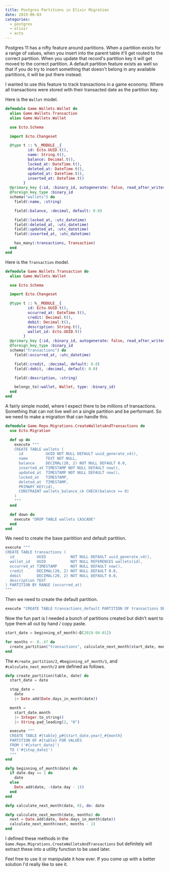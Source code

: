 ```yaml
---
title: Postgres Partitions in Elixir Migration
date: 2019-06-03
categories:
  - postgres
  - elixir
  - ecto
---
```


Postgres 11 has a nifty feature around partitions. When a partition exists for a
range of values, when you insert into the parent table it'll get routed to the
correct partition. When you update that record's partition key it will get moved
to the correct partition. A default partition feature exists as well so that if
you do try to insert something that doesn't belong in any available partitions,
it will be put there instead.

I wanted to use this feature to track transactions in a game economy. Where all
transactions were stored with their transacted date as the partition key.

Here is the `Wallet` model.

```elixir
defmodule Game.Wallets.Wallet do
  alias Game.Wallets.Transaction
  alias Game.Wallets.Wallet

  use Ecto.Schema

  import Ecto.Changeset

  @type t :: %__MODULE__{
          id: Ecto.UUID.t(),
          name: String.t(),
          balance: Decimal.t(),
          locked_at: DateTime.t(),
          deleted_at: DateTime.t(),
          updated_at: DateTime.t(),
          inserted_at: DateTime.t()
        }
  @primary_key {:id, :binary_id, autogenerate: false, read_after_writes: true}
  @foreign_key_type :binary_id
  schema("wallets") do
    field(:name, :string)

    field(:balance, :decimal, default: 0.0)

    field(:locked_at, :utc_datetime)
    field(:deleted_at, :utc_datetime)
    field(:updated_at, :utc_datetime)
    field(:inserted_at, :utc_datetime)

    has_many(:transactions, Transaction)
  end
end
```

Here is the `Transaction` model.


```elixir
defmodule Game.Wallets.Transaction do
  alias Game.Wallets.Wallet

  use Ecto.Schema

  import Ecto.Changeset

  @type t :: %__MODULE__{
          id: Ecto.UUID.t(),
          occurred_at: DateTime.t(),
          credit: Decimal.t(),
          debit: Decimal.t(),
          description: String.t(),
          wallet_id: Ecto.UUID.t()
        }
  @primary_key {:id, :binary_id, autogenerate: false, read_after_writes: true}
  @foreign_key_type :binary_id
  schema("transactions") do
    field(:occurred_at, :utc_datetime)

    field(:credit, :decimal, default: 0.0)
    field(:debit, :decimal, default: 0.0)

    field(:description, :string)

    belongs_to(:wallet, Wallet, type: :binary_id)
  end
end
```

A fairly simple model, where I expect there to be millions of transactions.
Something that can not live well on a single partition and be performant. So we
need to make a migration that can handle this.

```ex
defmodule Game.Repo.Migrations.CreateWalletsAndTransactions do
  use Ecto.Migration

  def up do
    execute """
    CREATE TABLE wallets (
      id          UUID NOT NULL DEFAULT uuid_generate_v4(),
      name        TEXT NOT NULL,
      balance     DECIMAL(20, 2) NOT NULL DEFAULT 0.0,
      inserted_at TIMESTAMP NOT NULL DEFAULT now(),
      updated_at  TIMESTAMP NOT NULL DEFAULT now(),
      locked_at   TIMESTAMP,
      deleted_at  TIMESTAMP,
      PRIMARY KEY(id),
      CONSTRAINT wallets_balance_ck CHECK(balance >= 0)
    )
    """
  end

  def down do
    execute "DROP TABLE wallets CASCADE"
  end
end
```

We need to create the base paritition and default partition.


```elixir
execute """
CREATE TABLE transactions (
  id          UUID           NOT NULL DEFAULT uuid_generate_v4(),
  wallet_id   UUID           NOT NULL REFERENCES wallets(id),
  occurred_at TIMESTAMP      NOT NULL DEFAULT now(),
  credit      DECIMAL(20, 2) NOT NULL DEFAULT 0.0,
  debit       DECIMAL(20, 2) NOT NULL DEFAULT 0.0,
  description TEXT
) PARTITION BY RANGE (occurred_at)
"""
```

Then we need to create the default partition.

```elixir
execute "CREATE TABLE transactions_default PARTITION OF transactions DEFAULT"
```

Now the fun part is I needed a bunch of partitions created but didn't want to
type them all out by hand / copy paste.

```elixir
start_date = beginning_of_month(~D[2019-04-01])

for months <- 0..47 do
  create_partition("transactions", calculate_next_month(start_date, months))
end
```

The `#create_partition/2`, `#beginning_of_month/1`, and `#calculate_next_month/2`
are defined as follows.

```elixir
defp create_partition(table, date) do
  start_date = date

  stop_date =
    date
    |> Date.add(Date.days_in_month(date))

  month =
    start_date.month
    |> Integer.to_string()
    |> String.pad_leading(2, "0")

  execute """
  CREATE TABLE #{table}_p#{start_date.year}_#{month}
  PARTITION OF #{table} FOR VALUES
  FROM ('#{start_date}')
  TO ('#{stop_date}')
  """
end
```

```elixir
defp beginning_of_month(date) do
  if date.day == 1 do
    date
  else
    Date.add(date, -(date.day - 1))
  end
end
```

```elixir
defp calculate_next_month(date, 0), do: date

defp calculate_next_month(date, months) do
  next = Date.add(date, Date.days_in_month(date))
  calculate_next_month(next, months - 1)
end
```

I defined these methods in the `Game.Repo.Migrations.CreateWalletsAndTransactions`
but definitely will extract these into a utility function to be used later.

Feel free to use it or manipulate it how ever. If you come up with a better
solution I'd really like to see it.
